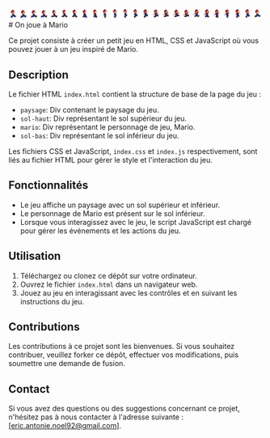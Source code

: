 <div>
  <img src="mario.png">
</div>
# On joue à Mario

Ce projet consiste à créer un petit jeu en HTML, CSS et JavaScript où vous pouvez jouer à un jeu inspiré de Mario.

## Description

Le fichier HTML `index.html` contient la structure de base de la page du jeu :

- `paysage`: Div contenant le paysage du jeu.
- `sol-haut`: Div représentant le sol supérieur du jeu.
- `mario`: Div représentant le personnage de jeu, Mario.
- `sol-bas`: Div représentant le sol inférieur du jeu.

Les fichiers CSS et JavaScript, `index.css` et `index.js` respectivement, sont liés au fichier HTML pour gérer le style et l'interaction du jeu.

## Fonctionnalités

- Le jeu affiche un paysage avec un sol supérieur et inférieur.
- Le personnage de Mario est présent sur le sol inférieur.
- Lorsque vous interagissez avec le jeu, le script JavaScript est chargé pour gérer les événements et les actions du jeu.

## Utilisation

1. Téléchargez ou clonez ce dépôt sur votre ordinateur.
2. Ouvrez le fichier `index.html` dans un navigateur web.
3. Jouez au jeu en interagissant avec les contrôles et en suivant les instructions du jeu.

## Contributions

Les contributions à ce projet sont les bienvenues. Si vous souhaitez contribuer, veuillez forker ce dépôt, effectuer vos modifications, puis soumettre une demande de fusion.

## Contact

Si vous avez des questions ou des suggestions concernant ce projet, n'hésitez pas à nous contacter à l'adresse suivante : [eric.antonie.noel92@gmail.com].
